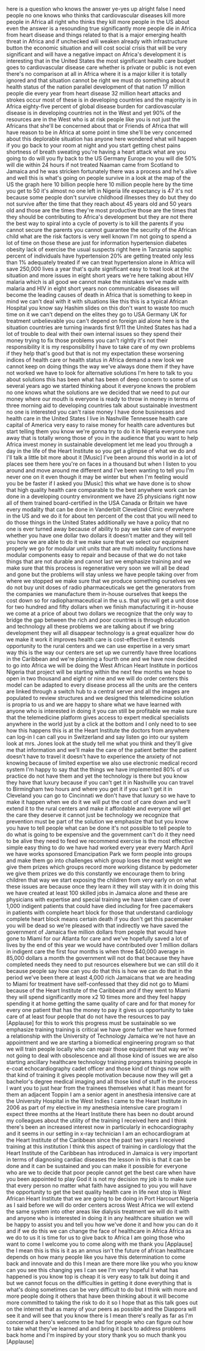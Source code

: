 
here is a question who knows the answer
ye-yes up alright
false
I need people no one knows who thinks
that cardiovascular diseases kill more
people in Africa all right who thinks
they kill more people in the US about
even the answer is a resounding true
significantly more people die in Africa
from heart disease and things related to
that is a major emerging health threat
in Africa and if unchecked will weaken
already with infrastructure button the
economic situation and will cost social
crisis that will be very significant and
will have a negative impact on Africa&#39;s
development it is interesting that in
the United States the most significant
health care budget goes to
cardiovascular disease care whether is
private or public is not even there&#39;s no
comparison at all in Africa where it is
a major killer
it is totally ignored and that situation
cannot be right we must do something
about it health status of the nation
parallel development of that nation 17
million people die every year from heart
disease 32 million heart attacks and
strokes occur most of these is in
developing countries and the majority is
in Africa eighty-five percent of global
disease burden for cardiovascular
disease is in developing countries not
in the West and yet 90% of the resources
are in the West who is at risk people
like you is not just the Africans that
she&#39;ll be concerned about that or
Friends of Africa that will have reason
to be in Africa at some point in time
she&#39;ll be very concerned about this
deplorable situation has anyone here
wondered what will happen if you go back
to your room at night and you start
getting chest pains shortness of breath
sweating you&#39;re having a heart attack
what are you going to do will you fly
back to the US
Germany Europe no you will die
50% will die within 24 hours if not
treated Naaman came from Scotland to
Jamaica and he was stricken fortunately
there was a process and he&#39;s alive and
well this is what&#39;s going on people
survive in a look at the map of the US
the graph here 10 billion people here 10
million people here by the time you get
to 50 it&#39;s almost no one left in Nigeria
life expectancy is 47 it&#39;s not because
some people don&#39;t survive childhood
illnesses they do but they do not
survive after the time that they reach
about 45 years old and 50 years old and
those are the times they&#39;re most
productive those are the times that they
should be contributing to Africa&#39;s
development but they are not there the
best way to spiral into a cycle of
poverty is to kill the parents if you
cannot secure the parents you cannot
guarantee the security of the African
child what are the risk factors is very
well known I&#39;m not going to spend a lot
of time on those these are just for
information hypertension diabetes
obesity lack of exercise the usual
suspects right here in Tanzania sapphic
percent of individuals have hypertension
20% are getting treated only less than
1% adequately treated if we can treat
hypertension alone in Africa will save
250,000 lives a year that&#39;s quite
significant easy to treat look at the
situation and more issues in eight short
years we&#39;re here talking about HIV
malaria which is all good we cannot make
the mistakes we&#39;ve made with malaria and
HIV in eight short years non
communicable diseases will become the
leading causes of death in Africa that
is something to keep in mind we can&#39;t
deal with it with situations like this
this is a typical African Hospital you
know say Hashim slides on this don&#39;t
want to waste too much time on it we
can&#39;t depend on the elites they go to
USA Germany UK for treatment
unbelievable you can&#39;t depend on foreign
aid alone here is the situation
countries are turning inwards first 9/11
the United States has had a lot of
trouble to deal with their own internal
issues so they spend their money trying
to fix those problems
you can&#39;t rightly it&#39;s not their
responsibility it is my responsibility I
have to take care of my own problems
if they help that&#39;s good but that is not
my expectation
these worsening indices of health care
or health status in Africa demand a new
look we cannot keep on doing things the
way we&#39;ve always done them if they have
not worked we have to look for
alternative solutions I&#39;m here to talk
to you about solutions this has been
what has been of deep concern to some of
us several years ago we started thinking
about it everyone knows the problem no
one knows what the solutions are we
decided that we need to put our money
where our mouth is everyone is ready to
throw in money in terms of three morning
aid to developing countries talk about
sustainable investment no one is
interested you can&#39;t raise money I have
done businesses and health care in the
United States I live in Nashville
Tennessee health care capital of America
very easy to raise money for health care
adventures but start telling them you
know we&#39;re gonna try to do it in Nigeria
everyone runs away that is totally wrong
those of you in the audience that you
want to help Africa invest money in
sustainable development let me lead you
through a day in the life of the Heart
Institute so you get a glimpse of what
we do and I&#39;ll talk a little bit more
about it
[Music]
I&#39;ve been around this world in a lot of
places see them here you&#39;re on faces in
a thousand but when I listen to you
around and move around me different
and I&#39;ve been wanting to tell you I&#39;m
never one on it even though it may be
winter but when I&#39;m feeling would you be
be faster if I asked you
[Music]
this what we have done is to show that
high quality health care comparable to
the best anywhere work can be done in a
developing country environment we have
25 physicians right now all of them
trained board-certified in the USA
Canada or Britain we have every modality
that can be done in Vanderbilt Cleveland
Clinic everywhere in the US and we do it
for about ten percent of the cost that
you will need to do those things in the
United States additionally we have a
policy that no one is ever turned away
because of ability to pay
we take care of everyone whether you
have one dollar two dollars it doesn&#39;t
matter and they will tell you how we are
able to do it
we make sure that we select our
equipment properly we go for modular
unit units that are multi modality
functions have modular components easy
to repair and because of that we do not
take things that are not durable and
cannot last we emphasize training and we
make sure that this process is
regenerative very soon we will all be
dead and gone
but the problems will stay unless we
have people taking over from where we
stopped we make sure that we produce
something ourselves we do not buy unit
doses of radio pharmaceuticals we get
the generators from the companies we
manufacture them in-house ourselves that
keeps the cost down so for
radiopharmaceutical in the u.s. that you
will get a unit dose for two hundred and
fifty dollars when we finish
manufacturing it in-house we come at a
price of about two dollars
we recognize that the only way to bridge
the gap between the rich and poor
countries is through education and
technology all these problems we are
talking about if we bring development
they will all disappear technology is a
great equalizer
how do we make it work it improves
health care is cost-effective it extends
opportunity to the rural centers and we
can use expertise in a very smart way
this is the way our centers are set up
we currently have three locations in the
Caribbean and we&#39;re planning a fourth
one and we have now decided to go into
Africa we will be doing the West African
Heart Institute in porticos Nigeria that
project will be starting within the next
few months we hope to open in two
thousand and eight or nine and we will
do order centers this model can be
adapted to every disease process all the
units are the centers are linked through
a switch hub to a central server and all
the images are populated to review
structures and we designed this
telemedicine solution is propria to us
and we are happy to share what we have
learned with anyone who is interested in
doing it you can still be profitable we
make sure that the telemedicine platform
gives access to expert medical
specialists anywhere in the world just
by a click at the bottom and I only need
to to see how this happens this is at
the Heart Institute the doctors from
anywhere can log-in I can call you in
Switzerland and say listen go into our
system look at mrs. Jones look at the
study tell me what you think and they&#39;ll
give me that information and we&#39;ll make
the care of the patient better the
patient doesn&#39;t have to travel it
doesn&#39;t have to experience the anxiety
of not knowing because of limited
expertise we also use electronic medical
record system I&#39;m happy to say that the
things we have implemented 80% of us
practice
do not have them and yet the technology
is there but you know they have that
luxury because if you can&#39;t get it in
Nashville you can travel to Birmingham
two hours and where you get it if you
can&#39;t get it in Cleveland you can go to
Cincinnati we don&#39;t have that luxury
so we have to make it happen when we do
it we will put the cost of care down and
we&#39;ll extend it to the rural centers and
make it affordable and everyone will get
the care they deserve it cannot just be
technology we recognize that prevention
must be part of the solution we
emphasize that but you know you have to
tell people what can be done it&#39;s not
possible to tell people to do what is
going to be expensive and the government
can&#39;t do it they need to be alive they
need to feed we recommend exercise is
the most effective simple easy thing to
do we have had worked every year every
March April we have works sponsored
Emancipation Park we form people into
groups and make them go into challenges
which group loses the most weight we
give them prizes which groups record
more working distance by pedometer we
give them prizes we do this constantly
we encourage them to bring children that
way we start exposing the children from
very early on on what these issues are
because once they learn it they will
stay with it in doing this we have
created at least 100 skilled jobs in
Jamaica alone and these are physicians
with expertise and special training we
have taken care of
over 1,000 indigent patients that could
have died including for free pacemakers
in patients with complete heart block
for those that understand cardiology
complete heart block means certain death
if you don&#39;t get this pacemaker you will
be dead so we&#39;re pleased with that
indirectly we have saved the government
of Jamaica
five million dollars from people that
would have gone to Miami for our Atlanta
for care and we&#39;ve hopefully saved a lot
of lives by the end of this year we
would have contributed over 1 million
dollars in indigent care
the first four months is when three
$40,000 average in 85,000 dollars a
month the government will not do that
because they have completed needs they
need to put resources elsewhere but we
can still do it because people say how
can you do that this is how we can do
that in the period we&#39;ve been there at
least 4,000 rich Jamaicans that we are
heading to Miami for treatment have
self-confessed that they did not go to
Miami because of the Heart Institute of
the Caribbean and if they went to Miami
they will spend significantly more x2 10
times more and they feel happy spending
it at home getting the same quality of
care and for that money for every one
patient that has the money to pay it
gives us opportunity to take care of at
least four people that do not have the
resources to pay
[Applause]
for this to work this progress must be
sustainable so we emphasize training
training is critical we have gone
further we have formed a relationship
with the University of Technology
Jamaica we&#39;re not have an appointment
and we are starting a biomedical
engineering program so that we will
train people locally who can repair
those equipment that way we&#39;re not going
to deal with obsolescence and all those
kind of issues we are also starting
ancillary healthcare technology training
programs training people in e-coat
echocardiography cadet officer and those
kind of things now with that kind of
training it gives people motivation
because now they will get a bachelor&#39;s
degree medical imaging and all those
kind of stuff in the process I want you
to just hear from the trainees
themselves what it has meant for them an
adjacent Toppin I am a senior agent in
anesthesia intensive care at the
University Hospital in the West Indies I
came to the Heart Institute in 2006 as
part of my elective in my anesthesia
intensive care program I expect three
months at the Heart Institute
there has been no doubt around my
colleagues about the utility of the
training I received here and I think
there&#39;s been an increased interest now
in particularly in echocardiography and
it seems in our setting in x-ray
technician I am an echocardiogram at the
Heart Institute of the Caribbean since
the past two years I received training
at this institution I think this aspect
of training in cardiology that the Heart
Institute of the Caribbean has
introduced in Jamaica is very important
in terms of diagnosing cardiac diseases
the lesson in this is that it can be
done and it can be sustained and you can
make it possible for everyone who are we
to decide that poor people cannot get
the best care
when have you been appointed to play God
it is not my decision my job is to make
sure that every person no matter what
faith have assigned to you you will have
the opportunity to get the best quality
health care in life next stop is West
African Heart Institute that we are
going to be doing in Port Harcourt
Nigeria as I said before we will do
order centers across West Africa we will
extend the same system into other areas
like dialysis treatment we will do it
with and anyone who is interested in
doing it in any healthcare situation we
will be happy to assist you and tell you
how we&#39;ve done it and how you can do it
and if we do this we can change the face
of healthcare in Africa Africa as we do
to us it is time for us to give back to
Africa I am going those who want to come
I welcome you to come along with me
thank you
[Applause]
the
I mean this is this is it as an annus
isn&#39;t the future of african healthcare
depends on how many people like you have
this determination to come back and
innovate and do this I mean are there
more like you who you know can you see
this changing yes I can see I&#39;m very
hopeful it what has happened is you know
top is cheap it is very easy to talk but
doing it and but we cannot focus on the
difficulties in getting it done
everything that is what&#39;s doing
sometimes can be very difficult to do
but I think with more and more people
doing it others that have been thinking
about it will become more committed to
taking the risk to do it so I hope that
as this talk goes out on the internet
that as many of your peers as possible
and the Diaspora will see it and will
see that you know there is I mean
there&#39;s really as far as I&#39;m concerned a
hero&#39;s welcome to be had for people who
can figure out how to take what they&#39;ve
learned and and bring it back to address
problems back home and I&#39;m inspired by
your story thank you so much thank you
[Applause]
